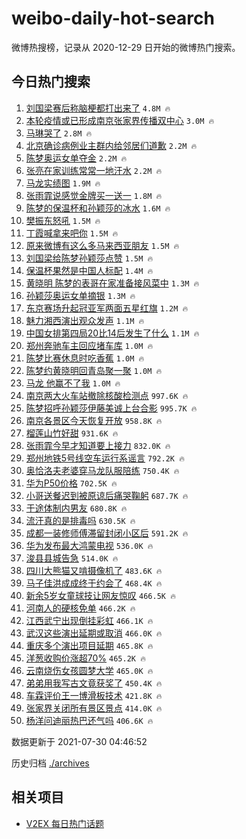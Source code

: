 # weibo-daily-hot-search

微博热搜榜，记录从 2020-12-29 日开始的微博热门搜索。

## 今日热门搜索

<!-- BEGIN -->

1. [刘国梁赛后称脑梗都打出来了](https://s.weibo.com/weibo?q=%23%E5%88%98%E5%9B%BD%E6%A2%81%E8%B5%9B%E5%90%8E%E7%A7%B0%E8%84%91%E6%A2%97%E9%83%BD%E6%89%93%E5%87%BA%E6%9D%A5%E4%BA%86%23&Refer=top) `4.8M 🔥`
1. [本轮疫情或已形成南京张家界传播双中心](https://s.weibo.com/weibo?q=%23%E6%9C%AC%E8%BD%AE%E7%96%AB%E6%83%85%E6%88%96%E5%B7%B2%E5%BD%A2%E6%88%90%E5%8D%97%E4%BA%AC%E5%BC%A0%E5%AE%B6%E7%95%8C%E4%BC%A0%E6%92%AD%E5%8F%8C%E4%B8%AD%E5%BF%83%23&Refer=top) `3.0M 🔥`
1. [马琳哭了](https://s.weibo.com/weibo?q=%23%E9%A9%AC%E7%90%B3%E5%93%AD%E4%BA%86%23&Refer=top) `2.8M 🔥`
1. [北京确诊病例业主群内给邻居们道歉](https://s.weibo.com/weibo?q=%23%E5%8C%97%E4%BA%AC%E7%A1%AE%E8%AF%8A%E7%97%85%E4%BE%8B%E4%B8%9A%E4%B8%BB%E7%BE%A4%E5%86%85%E7%BB%99%E9%82%BB%E5%B1%85%E4%BB%AC%E9%81%93%E6%AD%89%23&Refer=top) `2.2M 🔥`
1. [陈梦奥运女单夺金](https://s.weibo.com/weibo?q=%23%E9%99%88%E6%A2%A6%E5%A5%A5%E8%BF%90%E5%A5%B3%E5%8D%95%E5%A4%BA%E9%87%91%23&Refer=top) `2.2M 🔥`
1. [张亮在家训练常常一地汗水](https://s.weibo.com/weibo?q=%23%E5%BC%A0%E4%BA%AE%E5%9C%A8%E5%AE%B6%E8%AE%AD%E7%BB%83%E5%B8%B8%E5%B8%B8%E4%B8%80%E5%9C%B0%E6%B1%97%E6%B0%B4%23&Refer=top) `2.2M 🔥`
1. [马龙实绩图](https://s.weibo.com/weibo?q=%23%E9%A9%AC%E9%BE%99%E5%AE%9E%E7%BB%A9%E5%9B%BE%23&Refer=top) `1.9M 🔥`
1. [张雨霏说感觉金牌买一送一](https://s.weibo.com/weibo?q=%23%E5%BC%A0%E9%9B%A8%E9%9C%8F%E8%AF%B4%E6%84%9F%E8%A7%89%E9%87%91%E7%89%8C%E4%B9%B0%E4%B8%80%E9%80%81%E4%B8%80%23&Refer=top) `1.8M 🔥`
1. [陈梦的保温杯和孙颖莎的冰水](https://s.weibo.com/weibo?q=%23%E9%99%88%E6%A2%A6%E7%9A%84%E4%BF%9D%E6%B8%A9%E6%9D%AF%E5%92%8C%E5%AD%99%E9%A2%96%E8%8E%8E%E7%9A%84%E5%86%B0%E6%B0%B4%23&Refer=top) `1.6M 🔥`
1. [樊振东怒吼](https://s.weibo.com/weibo?q=%23%E6%A8%8A%E6%8C%AF%E4%B8%9C%E6%80%92%E5%90%BC%23&Refer=top) `1.5M 🔥`
1. [丁霞喊拿来吧你](https://s.weibo.com/weibo?q=%23%E4%B8%81%E9%9C%9E%E5%96%8A%E6%8B%BF%E6%9D%A5%E5%90%A7%E4%BD%A0%23&Refer=top) `1.5M 🔥`
1. [原来微博有这么多马来西亚朋友](https://s.weibo.com/weibo?q=%23%E5%8E%9F%E6%9D%A5%E5%BE%AE%E5%8D%9A%E6%9C%89%E8%BF%99%E4%B9%88%E5%A4%9A%E9%A9%AC%E6%9D%A5%E8%A5%BF%E4%BA%9A%E6%9C%8B%E5%8F%8B%23&Refer=top) `1.5M 🔥`
1. [刘国梁给陈梦孙颖莎点赞](https://s.weibo.com/weibo?q=%23%E5%88%98%E5%9B%BD%E6%A2%81%E7%BB%99%E9%99%88%E6%A2%A6%E5%AD%99%E9%A2%96%E8%8E%8E%E7%82%B9%E8%B5%9E%23&Refer=top) `1.5M 🔥`
1. [保温杯果然是中国人标配](https://s.weibo.com/weibo?q=%23%E4%BF%9D%E6%B8%A9%E6%9D%AF%E6%9E%9C%E7%84%B6%E6%98%AF%E4%B8%AD%E5%9B%BD%E4%BA%BA%E6%A0%87%E9%85%8D%23&Refer=top) `1.4M 🔥`
1. [黄晓明 陈梦的表哥在家准备接风菜中](https://s.weibo.com/weibo?q=%E9%BB%84%E6%99%93%E6%98%8E%20%E9%99%88%E6%A2%A6%E7%9A%84%E8%A1%A8%E5%93%A5%E5%9C%A8%E5%AE%B6%E5%87%86%E5%A4%87%E6%8E%A5%E9%A3%8E%E8%8F%9C%E4%B8%AD&Refer=top) `1.3M 🔥`
1. [孙颖莎奥运女单摘银](https://s.weibo.com/weibo?q=%23%E5%AD%99%E9%A2%96%E8%8E%8E%E5%A5%A5%E8%BF%90%E5%A5%B3%E5%8D%95%E6%91%98%E9%93%B6%23&Refer=top) `1.3M 🔥`
1. [东京赛场升起冠亚军两面五星红旗](https://s.weibo.com/weibo?q=%23%E4%B8%9C%E4%BA%AC%E8%B5%9B%E5%9C%BA%E5%8D%87%E8%B5%B7%E5%86%A0%E4%BA%9A%E5%86%9B%E4%B8%A4%E9%9D%A2%E4%BA%94%E6%98%9F%E7%BA%A2%E6%97%97%23&Refer=top) `1.2M 🔥`
1. [魅力湘西演出观众发声](https://s.weibo.com/weibo?q=%23%E9%AD%85%E5%8A%9B%E6%B9%98%E8%A5%BF%E6%BC%94%E5%87%BA%E8%A7%82%E4%BC%97%E5%8F%91%E5%A3%B0%23&Refer=top) `1.1M 🔥`
1. [中国女排第四局20比14后发生了什么](https://s.weibo.com/weibo?q=%23%E4%B8%AD%E5%9B%BD%E5%A5%B3%E6%8E%92%E7%AC%AC%E5%9B%9B%E5%B1%8020%E6%AF%9414%E5%90%8E%E5%8F%91%E7%94%9F%E4%BA%86%E4%BB%80%E4%B9%88%23&Refer=top) `1.1M 🔥`
1. [郑州奔驰车主回应堵车库](https://s.weibo.com/weibo?q=%23%E9%83%91%E5%B7%9E%E5%A5%94%E9%A9%B0%E8%BD%A6%E4%B8%BB%E5%9B%9E%E5%BA%94%E5%A0%B5%E8%BD%A6%E5%BA%93%23&Refer=top) `1.0M 🔥`
1. [陈梦比赛休息时吃香蕉](https://s.weibo.com/weibo?q=%23%E9%99%88%E6%A2%A6%E6%AF%94%E8%B5%9B%E4%BC%91%E6%81%AF%E6%97%B6%E5%90%83%E9%A6%99%E8%95%89%23&Refer=top) `1.0M 🔥`
1. [陈梦约黄晓明回青岛聚一聚](https://s.weibo.com/weibo?q=%23%E9%99%88%E6%A2%A6%E7%BA%A6%E9%BB%84%E6%99%93%E6%98%8E%E5%9B%9E%E9%9D%92%E5%B2%9B%E8%81%9A%E4%B8%80%E8%81%9A%23&Refer=top) `1.0M 🔥`
1. [马龙 他赢不了我](https://s.weibo.com/weibo?q=%E9%A9%AC%E9%BE%99%20%E4%BB%96%E8%B5%A2%E4%B8%8D%E4%BA%86%E6%88%91&Refer=top) `1.0M 🔥`
1. [南京两大火车站撤除核酸检测点](https://s.weibo.com/weibo?q=%23%E5%8D%97%E4%BA%AC%E4%B8%A4%E5%A4%A7%E7%81%AB%E8%BD%A6%E7%AB%99%E6%92%A4%E9%99%A4%E6%A0%B8%E9%85%B8%E6%A3%80%E6%B5%8B%E7%82%B9%23&Refer=top) `997.6K 🔥`
1. [陈梦招呼孙颖莎伊藤美诚上台合影](https://s.weibo.com/weibo?q=%23%E9%99%88%E6%A2%A6%E6%8B%9B%E5%91%BC%E5%AD%99%E9%A2%96%E8%8E%8E%E4%BC%8A%E8%97%A4%E7%BE%8E%E8%AF%9A%E4%B8%8A%E5%8F%B0%E5%90%88%E5%BD%B1%23&Refer=top) `995.7K 🔥`
1. [南京各景区今天恢复开放](https://s.weibo.com/weibo?q=%23%E5%8D%97%E4%BA%AC%E5%90%84%E6%99%AF%E5%8C%BA%E4%BB%8A%E5%A4%A9%E6%81%A2%E5%A4%8D%E5%BC%80%E6%94%BE%23&Refer=top) `958.8K 🔥`
1. [榴莲山竹好甜](https://s.weibo.com/weibo?q=%23%E6%A6%B4%E8%8E%B2%E5%B1%B1%E7%AB%B9%E5%A5%BD%E7%94%9C%23&Refer=top) `931.6K 🔥`
1. [张雨霏今早才知道要上接力](https://s.weibo.com/weibo?q=%23%E5%BC%A0%E9%9B%A8%E9%9C%8F%E4%BB%8A%E6%97%A9%E6%89%8D%E7%9F%A5%E9%81%93%E8%A6%81%E4%B8%8A%E6%8E%A5%E5%8A%9B%23&Refer=top) `832.0K 🔥`
1. [郑州地铁5号线空车运行系谣言](https://s.weibo.com/weibo?q=%23%E9%83%91%E5%B7%9E%E5%9C%B0%E9%93%815%E5%8F%B7%E7%BA%BF%E7%A9%BA%E8%BD%A6%E8%BF%90%E8%A1%8C%E7%B3%BB%E8%B0%A3%E8%A8%80%23&Refer=top) `792.2K 🔥`
1. [奥恰洛夫老婆穿马龙队服陪练](https://s.weibo.com/weibo?q=%23%E5%A5%A5%E6%81%B0%E6%B4%9B%E5%A4%AB%E8%80%81%E5%A9%86%E7%A9%BF%E9%A9%AC%E9%BE%99%E9%98%9F%E6%9C%8D%E9%99%AA%E7%BB%83%23&Refer=top) `750.4K 🔥`
1. [华为P50价格](https://s.weibo.com/weibo?q=%23%E5%8D%8E%E4%B8%BAP50%E4%BB%B7%E6%A0%BC%23&Refer=top) `702.5K 🔥`
1. [小哥送餐迟到被原谅后痛哭鞠躬](https://s.weibo.com/weibo?q=%23%E5%B0%8F%E5%93%A5%E9%80%81%E9%A4%90%E8%BF%9F%E5%88%B0%E8%A2%AB%E5%8E%9F%E8%B0%85%E5%90%8E%E7%97%9B%E5%93%AD%E9%9E%A0%E8%BA%AC%23&Refer=top) `687.7K 🔥`
1. [于途体制内男友](https://s.weibo.com/weibo?q=%23%E4%BA%8E%E9%80%94%E4%BD%93%E5%88%B6%E5%86%85%E7%94%B7%E5%8F%8B%23&Refer=top) `680.8K 🔥`
1. [流汗真的是排毒吗](https://s.weibo.com/weibo?q=%23%E6%B5%81%E6%B1%97%E7%9C%9F%E7%9A%84%E6%98%AF%E6%8E%92%E6%AF%92%E5%90%97%23&Refer=top) `630.5K 🔥`
1. [成都一装修师傅滞留封闭小区后](https://s.weibo.com/weibo?q=%23%E6%88%90%E9%83%BD%E4%B8%80%E8%A3%85%E4%BF%AE%E5%B8%88%E5%82%85%E6%BB%9E%E7%95%99%E5%B0%81%E9%97%AD%E5%B0%8F%E5%8C%BA%E5%90%8E%23&Refer=top) `591.2K 🔥`
1. [华为发布最大鸿蒙电视](https://s.weibo.com/weibo?q=%23%E5%8D%8E%E4%B8%BA%E5%8F%91%E5%B8%83%E6%9C%80%E5%A4%A7%E9%B8%BF%E8%92%99%E7%94%B5%E8%A7%86%23&Refer=top) `536.0K 🔥`
1. [浚县县城告急](https://s.weibo.com/weibo?q=%23%E6%B5%9A%E5%8E%BF%E5%8E%BF%E5%9F%8E%E5%91%8A%E6%80%A5%23&Refer=top) `514.0K 🔥`
1. [四川大熊猫又啃摄像机了](https://s.weibo.com/weibo?q=%23%E5%9B%9B%E5%B7%9D%E5%A4%A7%E7%86%8A%E7%8C%AB%E5%8F%88%E5%95%83%E6%91%84%E5%83%8F%E6%9C%BA%E4%BA%86%23&Refer=top) `483.6K 🔥`
1. [马子佳洪成成终于约会了](https://s.weibo.com/weibo?q=%23%E9%A9%AC%E5%AD%90%E4%BD%B3%E6%B4%AA%E6%88%90%E6%88%90%E7%BB%88%E4%BA%8E%E7%BA%A6%E4%BC%9A%E4%BA%86%23&Refer=top) `468.4K 🔥`
1. [新余5岁女童球技让网友惊叹](https://s.weibo.com/weibo?q=%23%E6%96%B0%E4%BD%995%E5%B2%81%E5%A5%B3%E7%AB%A5%E7%90%83%E6%8A%80%E8%AE%A9%E7%BD%91%E5%8F%8B%E6%83%8A%E5%8F%B9%23&Refer=top) `466.5K 🔥`
1. [河南人的硬核免单](https://s.weibo.com/weibo?q=%23%E6%B2%B3%E5%8D%97%E4%BA%BA%E7%9A%84%E7%A1%AC%E6%A0%B8%E5%85%8D%E5%8D%95%23&Refer=top) `466.2K 🔥`
1. [江西武宁出现倒挂彩虹](https://s.weibo.com/weibo?q=%23%E6%B1%9F%E8%A5%BF%E6%AD%A6%E5%AE%81%E5%87%BA%E7%8E%B0%E5%80%92%E6%8C%82%E5%BD%A9%E8%99%B9%23&Refer=top) `466.1K 🔥`
1. [武汉这些演出延期或取消](https://s.weibo.com/weibo?q=%23%E6%AD%A6%E6%B1%89%E8%BF%99%E4%BA%9B%E6%BC%94%E5%87%BA%E5%BB%B6%E6%9C%9F%E6%88%96%E5%8F%96%E6%B6%88%23&Refer=top) `466.0K 🔥`
1. [重庆多个演出项目延期](https://s.weibo.com/weibo?q=%23%E9%87%8D%E5%BA%86%E5%A4%9A%E4%B8%AA%E6%BC%94%E5%87%BA%E9%A1%B9%E7%9B%AE%E5%BB%B6%E6%9C%9F%23&Refer=top) `465.8K 🔥`
1. [洋葱收购价涨超70%](https://s.weibo.com/weibo?q=%23%E6%B4%8B%E8%91%B1%E6%94%B6%E8%B4%AD%E4%BB%B7%E6%B6%A8%E8%B6%8570%25%23&Refer=top) `465.2K 🔥`
1. [云南烧伤女孩圆梦大学](https://s.weibo.com/weibo?q=%23%E4%BA%91%E5%8D%97%E7%83%A7%E4%BC%A4%E5%A5%B3%E5%AD%A9%E5%9C%86%E6%A2%A6%E5%A4%A7%E5%AD%A6%23&Refer=top) `465.0K 🔥`
1. [弟弟用我写古文竟获奖了](https://s.weibo.com/weibo?q=%23%E5%BC%9F%E5%BC%9F%E7%94%A8%E6%88%91%E5%86%99%E5%8F%A4%E6%96%87%E7%AB%9F%E8%8E%B7%E5%A5%96%E4%BA%86%23&Refer=top) `450.4K 🔥`
1. [车霖评价王一博滑板技术](https://s.weibo.com/weibo?q=%23%E8%BD%A6%E9%9C%96%E8%AF%84%E4%BB%B7%E7%8E%8B%E4%B8%80%E5%8D%9A%E6%BB%91%E6%9D%BF%E6%8A%80%E6%9C%AF%23&Refer=top) `421.8K 🔥`
1. [张家界关闭所有景区景点](https://s.weibo.com/weibo?q=%23%E5%BC%A0%E5%AE%B6%E7%95%8C%E5%85%B3%E9%97%AD%E6%89%80%E6%9C%89%E6%99%AF%E5%8C%BA%E6%99%AF%E7%82%B9%23&Refer=top) `414.0K 🔥`
1. [杨洋问迪丽热巴还气吗](https://s.weibo.com/weibo?q=%23%E6%9D%A8%E6%B4%8B%E9%97%AE%E8%BF%AA%E4%B8%BD%E7%83%AD%E5%B7%B4%E8%BF%98%E6%B0%94%E5%90%97%23&Refer=top) `406.6K 🔥`

数据更新于 2021-07-30 04:46:52

<!-- END -->

历史归档 [./archives](./archives)

## 相关项目

- [V2EX 每日热门话题](https://github.com/boojack/v2ex-daily-hot-topic)
